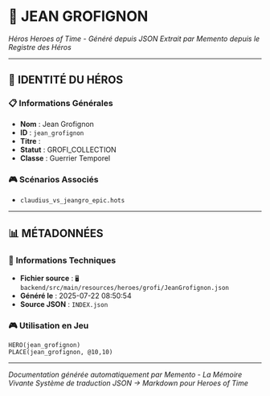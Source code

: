 # 🏹 **JEAN GROFIGNON**


*Héros Heroes of Time - Généré depuis JSON*
*Extrait par Memento depuis le Registre des Héros*

---

## 🎯 **IDENTITÉ DU HÉROS**

### 📋 **Informations Générales**
- **Nom** : Jean Grofignon
- **ID** : `jean_grofignon`
- **Titre** : 
- **Statut** : GROFI_COLLECTION
- **Classe** : Guerrier Temporel


### 🎮 **Scénarios Associés**
- `claudius_vs_jeangro_epic.hots`

---

## 📊 **MÉTADONNÉES**

### 🔧 **Informations Techniques**
- **Fichier source** : `🖥️ backend/src/main/resources/heroes/grofi/JeanGrofignon.json`
- **Généré le** : 2025-07-22 08:50:54
- **Source JSON** : `INDEX.json`

### 🎮 **Utilisation en Jeu**
```hots
HERO(jean_grofignon)
PLACE(jean_grofignon, @10,10)
```

---

*Documentation générée automatiquement par Memento - La Mémoire Vivante*
*Système de traduction JSON → Markdown pour Heroes of Time*
